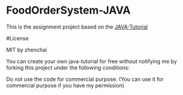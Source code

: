 # FoodOrderSystem-JAVA

This is the assignment project based on the [JAVA-Tutorial](https://github.com/zhenchai00/java-tutorial)

#License

MIT by zhenchai

You can create your own java-tutorial for free without notifying me by forking this project under the following conditions:

Do not use the code for commercial purpose. (You can use it for commercial purpose if you have my permission)
